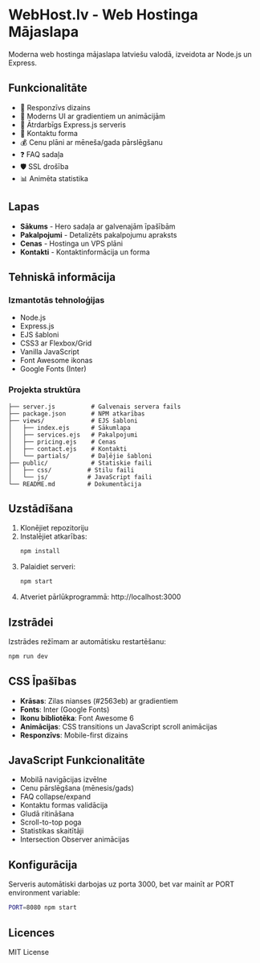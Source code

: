 # WebHost.lv - Web Hostinga Mājaslapa

Moderna web hostinga mājaslapa latviešu valodā, izveidota ar Node.js un Express.

## Funkcionalitāte

- 📱 Responzīvs dizains
- 🎨 Moderns UI ar gradientiem un animācijām
- 🚀 Ātrdarbīgs Express.js serveris
- 📧 Kontaktu forma
- 💰 Cenu plāni ar mēneša/gada pārslēgšanu
- ❓ FAQ sadaļa
- 🛡️ SSL drošība
- 📊 Animēta statistika

## Lapas

- **Sākums** - Hero sadaļa ar galvenajām īpašībām
- **Pakalpojumi** - Detalizēts pakalpojumu apraksts
- **Cenas** - Hostinga un VPS plāni
- **Kontakti** - Kontaktinformācija un forma

## Tehniskā informācija

### Izmantotās tehnoloģijas
- Node.js
- Express.js
- EJS šabloni
- CSS3 ar Flexbox/Grid
- Vanilla JavaScript
- Font Awesome ikonas
- Google Fonts (Inter)

### Projekta struktūra
```
├── server.js          # Galvenais servera fails
├── package.json       # NPM atkarības
├── views/             # EJS šabloni
│   ├── index.ejs      # Sākumlapa
│   ├── services.ejs   # Pakalpojumi
│   ├── pricing.ejs    # Cenas
│   ├── contact.ejs    # Kontakti
│   └── partials/      # Daļējie šabloni
├── public/            # Statiskie faili
│   ├── css/          # Stilu faili
│   └── js/           # JavaScript faili
└── README.md         # Dokumentācija
```

## Uzstādīšana

1. Klonējiet repozitoriju
2. Instalējiet atkarības:
   ```bash
   npm install
   ```
3. Palaidiet serveri:
   ```bash
   npm start
   ```
4. Atveriet pārlūkprogrammā: http://localhost:3000

## Izstrādei

Izstrādes režīmam ar automātisku restartēšanu:
```bash
npm run dev
```

## CSS Īpašības

- **Krāsas**: Zilas nianses (#2563eb) ar gradientiem
- **Fonts**: Inter (Google Fonts)
- **Ikonu bibliotēka**: Font Awesome 6
- **Animācijas**: CSS transitions un JavaScript scroll animācijas
- **Responzīvs**: Mobile-first dizains

## JavaScript Funkcionalitāte

- Mobilā navigācijas izvēlne
- Cenu pārslēgšana (mēnesis/gads)
- FAQ collapse/expand
- Kontaktu formas validācija
- Gludā ritināšana
- Scroll-to-top poga
- Statistikas skaitītāji
- Intersection Observer animācijas

## Konfigurācija

Serveris automātiski darbojas uz porta 3000, bet var mainīt ar PORT environment variable:

```bash
PORT=8080 npm start
```

## Licences

MIT License